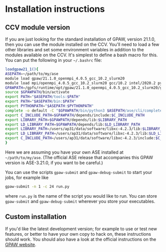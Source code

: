 Installation instructions
=========================

CCV module version
------------------

If you are just looking for the standard installation of GPAW, version 21.1.0, then you can use the module installed on the CCV.
You'll need to load a few other libraries and set some environment variables in addition to the modules available on the CCV.
It's simplest to define a bash macro for this.
You can put the following in your `~/.bashrc` file:

```bash
loadgpaw21_1(){
ASEPATH=~/path/to/my/ase
module load gpaw/21.1.0_openmpi_4.0.5_gcc_10.2_slurm20
module load mpi/openmpi_4.0.5_gcc_10.2_slurm20 gcc/10.2 intel/2020.2 python/3.9.0
GPAWPATH=/gpfs/runtime/opt/gpaw/21.1.0_openmpi_4.0.5_gcc_10.2_slurm20/gpaw.venv
source $GPAWPATH/bin/activate
export PATH="$ASEPATH/tools:$PATH"
export PATH="$ASEPATH/bin:$PATH"
export PYTHONPATH="$ASEPATH:$PYTHONPATH"
complete -o default -C "$GPAWPATH/bin/python3 $ASEPATH/ase/cli/complete.py" ase
export C_INCLUDE_PATH=$GPAWPATH/depends/include:$C_INCLUDE_PATH
export LIBRARY_PATH=$GPAWPATH/depends/lib:$LIBRARY_PATH
export LD_LIBRARY_PATH=$GPAWPATH/depends/lib:$LD_LIBRARY_PATH
export LIBRARY_PATH=/users/ap31/data/software/libxc-4.2.3/lib:$LIBRARY_PATH
export LD_LIBRARY_PATH=/users/ap31/data/software/libxc-4.2.3/lib:$LD_LIBRARY_PATH
export C_INCLUDE_PATH=/users/ap31/data/software/libxc-4.2.3/include:$C_INCLUDE_PATH
}
```

Here we are assuming you have your own ASE installed at `~/path/to/my/ase`.
(The official ASE release that accompanies this GPAW version is ASE-3.21.0, if you want to be careful.)

You can use the scripts `gpaw-submit` and `gpaw-debug-submit` to start your jobs, for example like

```bash
gpaw-submit -n 1 -c 24 run.py
```

where `run.py` is the name of the script you would like to run.
You can store `gpaw-submit` and `gpaw-debug-submit` wherever you store your executables.

Custom installation
-------------------

If you'd like the latest development version; for example to use or test new features, or better to have your own copy to hack on, these instructions should work.
You should also have a look at the official instructions on the [GPAW website](https://wiki.fysik.dtu.dk/gpaw/install.html).
